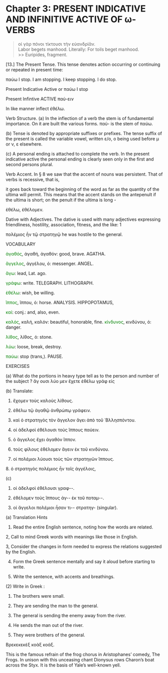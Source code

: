 # Chapter 3: PRESENT INDICATIVE AND INFINITIVE ACTIVE OF ω-VERBS


>  οἱ γὰρ πόνοι τίκτουσι τὴν εὐανδρίᾱν.<br/>
>  Labor begets manhood. Literally: For toils beget manhood.<br/>>> Euripides, fragment.




[13.] The Present Tense. This tense denotes action occurring or continuing or repeated in present time:

παύω I stop. I am stopping. I keep stopping. I do stop.

Present Indicative Active or παύω I stop



Present Infintive ACTIVE παύ-ειν

In like manner inflect ἐθέλω.

<div type="textpart" subtype="para" n="14">
Verb Structure.
(a) In the inflection of a verb
the stem is of fundamental importance. On it are built
the various forms. παύ- is the stem of παύω.

(b) Tense is denoted by appropriate suffixes or prefixes.
The tense suffix of the present is called the variable vowel,
written ε/ο, ο being used before μ or ν, ε elsewhere.

(c) A personal ending is attached to complete the verb.
In the present indicative active the personal ending is
clearly seen only in the first and second persons plural.

<div type="textpart" subtype="para" n="15">
Verb Accent. In § 8 we saw that the accent of
nouns was persistent. That of verbs is recessive, that is,


<pb n="8"/>

it goes back toward the beginning of the word as far as
the quantity of the ultima will permit. This means that
the accent stands on the antepenult if the ultima is short;
on the penult if the ultima is long -

ἐθέλω, ἐθέλομεν.

<div type="textpart" subtype="para" n="16">
Dative with Adjectives. The dative is used with many adjectives expressing friendliness, hostility, association, fitness, and the like: 1

πολέμιος ἦν τῷ στρατηγῷ
he was hostile to the general.

<div type="textpart" subtype="para" n="17">
VOCABULARY

<span style="color:green">ἀγαθός</span>, ἀγαθή, ἀγαθόν: good, brave. AGATHA.


<span style="color:green">ἄγγελος</span>, ἀγγέλου, ὁ: messenger. ANGEL.

<span style="color:green">ἄγω</span>: lead, Lat. ago.

<span style="color:green">γράφω</span>: write. TELEGRAPH. LITHOGRAPH.

<span style="color:green">ἐθέλω</span>: wish, be willing.

<span style="color:green">ἵππος</span>, ἵππου, ὁ: horse. ANALYSIS. HIPPOPOTAMUS,

<span style="color:green">καί</span>: conj.: and, also, even.

<span style="color:green">καλός</span>, καλή, καλόν: beautiful, honorable, fine.
<span style="color:green">κίνδυνος</span>, κινδύνου, ὁ: danger.


<span style="color:green">λίθος</span>, λίθος, ὁ: stone.





<span style="color:green">λύω</span>: loose, break, destroy.


<span style="color:green">παύω</span>: stop (trans,). PAUSE.

<div type="textpart" subtype="para" n="18">
EXERCISES

(a) What do the portions in heavy type tell as to the person
and number of the subject ?
ἄγ ουσι
λύο μεν
ἔχετε
ἐθέλω
γράφ εἰς

(b) Translate:

1. ἔχομεν τοὺς καλοὺς λίθους.

2. ἐθέλω τῷ ἀγαθῷ ἀνθρώπῳ γράφειν.

3. καὶ ὁ στρατηγὸς τὸν ἄγγελον ἄγει ἀπὸ τοῦ ᾿Βλλησπόντου.
4. οἱ ἀδελφοὶ ἐθέλουσι τοὺς ἵππους παύειν.
5. ὁ ἄγγελος ἔχει ἀγαθὸν ἵππον.
6. τοὺς φίλους ἐθέλομεν ἄγειν ἐκ τοῦ κινδύνου.

7. οἱ πολέμιοι λύουσι τοὺς τῶν στρατηγῶν ἵππους.
<pb n="9"/>
8. ὁ στρατηγὸς πολέμιος ἦν τοῖς ἀγγέλοις,

(c)

1. οἱ ἀδελφοὶ ἐθέλουσι γραφ--.
2. ἐθέλομεν τοὺς ἵππους ἀγ-- ἐκ τοῦ ποταμ--.

3. οἱ ἄγγελοι πολέμιοι ἦσαν τι-- στρατηγ- (singular).

<div type="textpart" subtype="para" n="19">
(a) Translation Hints

1. Read the entire English sentence, noting how the
words are related.

2, Call to mind Greek words with meanings like those
in English.

3, Consider the changes in form needed to express the
relations suggested by the English.

4. Form the Greek sentence mentally and say it aloud
before starting to write.

5. Write the sentence, with accents and breathings.

(2) Write in Greek :

1. The brothers were small.

2. They are sending the man to the general.
8. The general is sending the enemy away from the river.

4. He sends the man out of the river.
5. They were brothers of the general.

<div type="textpart" subtype="para" n="20">
Βρεκεκεκὲξ κοὰξ κοάξ. 

This is the famous refrain of the frog chorus in Aristophanes’ comedy, The Frogs. In unison with this unceasing chant Dionysus rows Charon’s boat across the Styx. It is the basis of Yale’s well-known yell.

<pb n="10"/>




